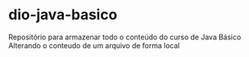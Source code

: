 # dio-java-basico
Repositório para armazenar todo o conteúdo do curso de Java Básico
<br> Alterando o conteudo de um arquivo de forma local